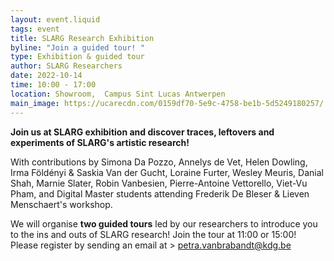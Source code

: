 ```yaml
---
layout: event.liquid
tags: event
title: SLARG Research Exhibition
byline: "Join a guided tour! "
type: Exhibition & guided tour
author: SLARG Researchers
date: 2022-10-14
time: 10:00 - 17:00
location: Showroom,  Campus Sint Lucas Antwerpen
main_image: https://ucarecdn.com/0159df70-5e9c-4758-be1b-5d5249180257/
---
```

**Join us at SLARG exhibition and discover traces, leftovers and experiments of SLARG's artistic research!**

With contributions by Simona Da Pozzo, Annelys de Vet, Helen Dowling, Irma Földényi & Saskia Van der Gucht, Loraine Furter, Wesley Meuris, Danial Shah, Marnie Slater, Robin Vanbesien, Pierre-Antoine Vettorello, Viet-Vu Pham, and Digital Master students attending Frederik De Bleser & Lieven Menschaert's workshop.

We will organise **two guided tours** led by our researchers to introduce you to the ins and outs of SLARG research! Join the tour at 11:00 or 15:00! Please register by sending an email at > petra.vanbrabandt@kdg.be